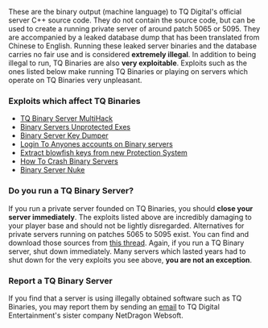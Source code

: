 These are the binary output (machine language) to TQ Digital's official server C++ source code. They do not contain the source code, but can be used to create a running private server of around patch 5065 or 5095. They are accompanied by a leaked database dump that has been translated from Chinese to English. Running these leaked server binaries and the database carries no fair use and is considered **extremely illegal**. In addition to being illegal to run, TQ Binaries are also **very exploitable**. Exploits such as the ones listed below make running TQ Binaries or playing on servers which operate on TQ Binaries very unpleasant.

### Exploits which affect TQ Binaries
* [TQ Binary Server MultiHack](https://www.elitepvpers.com/forum/co2-exploits-hacks-tools/743989-tq-binary-server-multihack.html)
* [Binary Servers Unprotected Exes](https://www.elitepvpers.com/forum/co2-pserver-guides-releases/3372166-release-binary-servers-unprotected-exes-7th-august-2014-a.html)
* [Binary Server Key Dumper](https://www.elitepvpers.com/forum/co2-exploits-hacks-tools/2246970-release-hack-tool-binary-server-key-dumper-2012-rel-2-a.html)
* [Login To Anyones accounts on Binary servers](https://www.elitepvpers.com/forum/co2-pserver-guides-releases/2250271-release-hack-exploit-login-anyones-accounts-binary-servers.html)
* [Extract blowfish keys from new Protection System](https://www.elitepvpers.com/forum/co2-guides-templates/1351608-release-how-extract-blowfish-keys-4botters-new-protection-system.html)
* [How To Crash Binary Servers](https://www.elitepvpers.com/forum/co2-guides-templates/1431884-release-how-crash-binary-servers.html)
* [Binary Server Nuke](https://www.elitepvpers.com/forum/co2-exploits-hacks-tools/1431881-release-binary-server-nuke.html)

### Do you run a TQ Binary Server?
If you run a private server founded on TQ Binaries, you should **close your server immediately**. The exploits listed above are incredibly damaging to your player base and should not be lightly disregarded. Alternatives for private servers running on patches 5065 to 5095 exist. You can find and download those sources from [this thread](https://www.elitepvpers.com/forum/co2-pserver-guides-releases/1690271-guide-popular-public-sources.html). Again, if you run a TQ Binary server, shut down immediately. Many servers which lasted years had to shut down for the very exploits you see above, **you are not an exception**.

### Report a TQ Binary Server
If you find that a server is using illegally obtained software such as TQ Binaries, you may report them by sending an [email](mailto:co@netdragon.com) to TQ Digital Entertainment's sister company NetDragon Websoft.